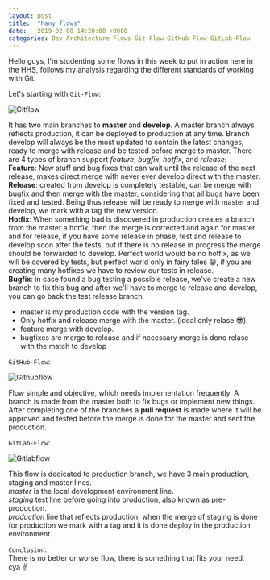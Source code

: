 ```yaml
---
layout: post
title:  "Many flows"
date:   2019-02-08 14:20:00 +0000
categories: Dev Architecture Flows Git-Flow GitHub-Flow GitLab-Flow
---
```

Hello guys, 
I'm studenting some flows in this week to put in action here in the HHS, follows my analysis regarding the different standards of working with Git.

Let's starting with `Git-Flow`:

![Gitflow](https://i.imgur.com/6WaSbxb.png)

<!-- <div class="embed-responsive embed-responsive-16by9">
<iframe width="560" height="315" src="https://www.youtube.com/embed/2ivKEj3ksPk" frameborder="0" allow="accelerometer; autoplay; encrypted-media; gyroscope; picture-in-picture" allowfullscreen></iframe>
</div> -->

It has two main branches to <b>master</b> and <b>develop</b>. A master branch always reflects production, it can be deployed to production at any time.
Branch develop will always be the most updated to contain the latest changes, ready to merge with release and be tested before merge to master.
There are 4 types of branch support <i>feature</i>, <i>bugfix</i>, <i>hotfix</i>, and <i>release</i>:<br>
<b>Feature</b>: New stuff and bug fixes that can wait until the release of the next release, makes direct merge with never ever develop direct with the master.<br>
<b>Release</b>: created from develop is completely testable, can be merge with bugfix and then merge with the master, considering that all bugs have been fixed and tested. Being thus release will be ready to merge with master and develop, we mark with a tag the new version.<br>
<b>Hotfix</b>: When something bad is discovered in production creates a branch from the master a hotfix, then the merge is corrected and again for master and for release, if you have some release in phase, test and release to develop soon after the tests, but if there is no release in progress the merge should be forwarded to develop. Perfect world would be no hotfix, as we will be covered by tests, but perfect world only in fairy tales 😁, if you are creating many hotfixes we have to review our tests in release.<br>
<b>Bugfix</b>: in case found a bug testing a possible release, we've create a new branch to fix this bug and after we'll have to merge to release and develop, you can go back the test release branch.<br>

- master is my production code with the version tag.
- Only hotfix and release merge with the master. (ideal only relase 😎).
- feature merge with develop.
- bugfixes are merge to release and if necessary merge is done relase with the match to develop

`GitHub-Flow`:

![Githubflow](https://i.imgur.com/DDr1Uu2.png)

Flow simple and objective, which needs implementation frequently. A branch is made from the master both to fix bugs or implement new things. After completing one of the branches a <b>pull request</b> is made where it will be approved and tested before the merge is done for the master and sent the production.

`GitLab-Flow`:

![Gitlabflow](https://i.imgur.com/xL6FbIC.png)

This flow is dedicated to production branch, we have 3 main production, staging and master lines.<br>
<i>master</i> is the local development environment line.<br>
<i>staging</i> test line before going into production, also known as pre-production.<br>
<i>production</i> line that reflects production, when the merge of staging is done for production we mark with a tag and it is done deploy in the production environment.

`Conclusion`:<br>
There is no better or worse flow, there is something that fits your need.<br> 
cya ✌